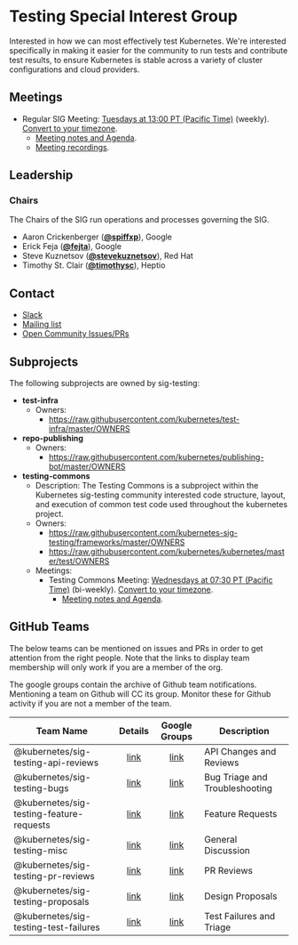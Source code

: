 <!---
This is an autogenerated file!

Please do not edit this file directly, but instead make changes to the
sigs.yaml file in the project root.

To understand how this file is generated, see https://git.k8s.io/community/generator/README.md
--->
# Testing Special Interest Group

Interested in how we can most effectively test Kubernetes. We're interested specifically in making it easier for the community to run tests and contribute test results, to ensure Kubernetes is stable across a variety of cluster configurations and cloud providers.

## Meetings
* Regular SIG Meeting: [Tuesdays at 13:00 PT (Pacific Time)](https://docs.google.com/document/d/1FQx0BPlkkl1Bn0c9ocVBxYIKojpmrS1CFP5h0DI68AE/edit) (weekly). [Convert to your timezone](http://www.thetimezoneconverter.com/?t=13:00&tz=PT%20%28Pacific%20Time%29).
  * [Meeting notes and Agenda](https://bit.ly/k8s-sig-testing-notes).
  * [Meeting recordings](https://bit.ly/k8s-sig-testing-videos).

## Leadership

### Chairs
The Chairs of the SIG run operations and processes governing the SIG.

* Aaron Crickenberger (**[@spiffxp](https://github.com/spiffxp)**), Google
* Erick Feja (**[@fejta](https://github.com/fejta)**), Google
* Steve Kuznetsov (**[@stevekuznetsov](https://github.com/stevekuznetsov)**), Red Hat
* Timothy St. Clair (**[@timothysc](https://github.com/timothysc)**), Heptio

## Contact
* [Slack](https://kubernetes.slack.com/messages/sig-testing)
* [Mailing list](https://groups.google.com/forum/#!forum/kubernetes-sig-testing)
* [Open Community Issues/PRs](https://github.com/kubernetes/community/labels/sig%2Ftesting)

## Subprojects

The following subprojects are owned by sig-testing:
- **test-infra**
  - Owners:
    - https://raw.githubusercontent.com/kubernetes/test-infra/master/OWNERS
- **repo-publishing**
  - Owners:
    - https://raw.githubusercontent.com/kubernetes/publishing-bot/master/OWNERS
- **testing-commons**
  - Description: The Testing Commons is a subproject within the Kubernetes sig-testing community interested code structure, layout, and execution of common test code used throughout the kubernetes project.
  - Owners:
    - https://raw.githubusercontent.com/kubernetes-sig-testing/frameworks/master/OWNERS
    - https://raw.githubusercontent.com/kubernetes/kubernetes/master/test/OWNERS
  - Meetings:
    - Testing Commons Meeting: [Wednesdays at 07:30 PT (Pacific Time)](https://docs.google.com/document/d/1FQx0BPlkkl1Bn0c9ocVBxYIKojpmrS1CFP5h0DI68AE/edit) (bi-weekly). [Convert to your timezone](http://www.thetimezoneconverter.com/?t=07:30&tz=PT%20%28Pacific%20Time%29).
      - [Meeting notes and Agenda](https://docs.google.com/document/d/1TOC8vnmlkWw6HRNHoe5xSv5-qv7LelX6XK3UVCHuwb0/edit#heading=h.tnoevy5f439o).

## GitHub Teams

The below teams can be mentioned on issues and PRs in order to get attention from the right people.
Note that the links to display team membership will only work if you are a member of the org.

The google groups contain the archive of Github team notifications.
Mentioning a team on Github will CC its group.
Monitor these for Github activity if you are not a member of the team.

| Team Name | Details | Google Groups | Description |
| --------- |:-------:|:-------------:|  ----------- |
| @kubernetes/sig-testing-api-reviews | [link](https://github.com/orgs/kubernetes/teams/sig-testing-api-reviews) | [link](https://groups.google.com/forum/#!forum/kubernetes-sig-testing-api-reviews) | API Changes and Reviews |
| @kubernetes/sig-testing-bugs | [link](https://github.com/orgs/kubernetes/teams/sig-testing-bugs) | [link](https://groups.google.com/forum/#!forum/kubernetes-sig-testing-bugs) | Bug Triage and Troubleshooting |
| @kubernetes/sig-testing-feature-requests | [link](https://github.com/orgs/kubernetes/teams/sig-testing-feature-requests) | [link](https://groups.google.com/forum/#!forum/kubernetes-sig-testing-feature-requests) | Feature Requests |
| @kubernetes/sig-testing-misc | [link](https://github.com/orgs/kubernetes/teams/sig-testing-misc) | [link](https://groups.google.com/forum/#!forum/kubernetes-sig-testing-misc) | General Discussion |
| @kubernetes/sig-testing-pr-reviews | [link](https://github.com/orgs/kubernetes/teams/sig-testing-pr-reviews) | [link](https://groups.google.com/forum/#!forum/kubernetes-sig-testing-pr-reviews) | PR Reviews |
| @kubernetes/sig-testing-proposals | [link](https://github.com/orgs/kubernetes/teams/sig-testing-proposals) | [link](https://groups.google.com/forum/#!forum/kubernetes-sig-testing-proposals) | Design Proposals |
| @kubernetes/sig-testing-test-failures | [link](https://github.com/orgs/kubernetes/teams/sig-testing-test-failures) | [link](https://groups.google.com/forum/#!forum/kubernetes-sig-testing-test-failures) | Test Failures and Triage |

<!-- BEGIN CUSTOM CONTENT -->

<!-- END CUSTOM CONTENT -->
